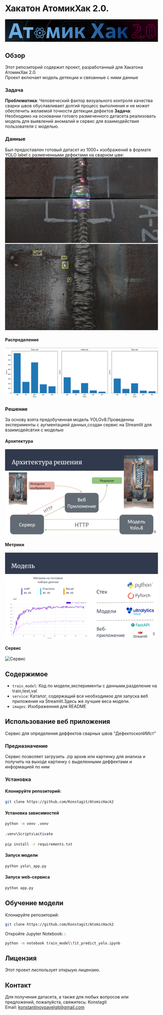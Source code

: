 # Хакатон АтомикХак 2.0.
![АтомикХак](https://github.com/Konstagit/AtomicHack2/blob/master/images/%D0%A1%D0%BD%D0%B8%D0%BC%D0%BE%D0%BA%20%D1%8D%D0%BA%D1%80%D0%B0%D0%BD%D0%B0%202024-06-19%20180143.png)

## Обзор
Этот репозиторий содержит проект, разработанный для Хакатона АтомикХак 2.0.  
Проект включает модель детекции и связанные с ними данные

### Задача
**Проблематика**:
Человеческий фактор визуального контроля качества сварки швов обуславливает долгий процесс выполнения и не может обеспечить желаемой точности детекции дефектов
**Задача**:
Необходимо на основании готовго размеченного датасета реализовать модель для выявлений аномалий и сервис для взаимодействия пользователя с моделью.

### Данные
Был предоставлен готовый датасет из 1000+ изображений в формате YOLO label с размеченными дефектами на сварном шве:
![Дата1](https://github.com/Konstagit/AtomicHack2/blob/master/images/%D0%A1%D0%BD%D0%B8%D0%BC%D0%BE%D0%BA%20%D1%8D%D0%BA%D1%80%D0%B0%D0%BD%D0%B0%202024-06-19%20173329.png)
![Дата2](https://github.com/Konstagit/AtomicHack2/blob/master/images/%D0%A1%D0%BD%D0%B8%D0%BC%D0%BE%D0%BA%20%D1%8D%D0%BA%D1%80%D0%B0%D0%BD%D0%B0%202024-06-19%20173356.png)
#### Распределение
![Распределение](https://github.com/Konstagit/AtomicHack2/blob/master/images/%D0%A1%D0%BD%D0%B8%D0%BC%D0%BE%D0%BA%20%D1%8D%D0%BA%D1%80%D0%B0%D0%BD%D0%B0%202024-06-19%20173903.png)

### Решение
За основу взята предобученная модель YOLOv8.Проведенны эксперименты с аугментацией данных,создан сервис на Streamlit для взаимодейсвтия с моделью
#### Архитектура
![Архитектура](https://github.com/Konstagit/AtomicHack2/blob/master/images/%D0%A1%D0%BD%D0%B8%D0%BC%D0%BE%D0%BA%20%D1%8D%D0%BA%D1%80%D0%B0%D0%BD%D0%B0%202024-06-19%20174149.png)
#### Метрики
![Метрики](https://github.com/Konstagit/AtomicHack2/blob/master/images/%D0%A1%D0%BD%D0%B8%D0%BC%D0%BE%D0%BA%20%D1%8D%D0%BA%D1%80%D0%B0%D0%BD%D0%B0%202024-06-19%20180527.png)
#### Сервис
![Сервис](https://github.com/Konstagit/AtomicHack2/blob/master/images/appStreamlit-GoogleChrome2024-06-1603-15-14-ezgif.com-video-to-gif-converter.gif)
## Содержимое
- `train_model`: Код по модели,эксперименты с данными,разделение на train,test,val
- `service`: Каталог, содержащий все необходимое для запуска веб приложения на Streamlit.Здесь же лучшие веса модели.
- `images`: Изображенния для README

## Использование веб приложения

Сервис для определения деффектов сварных швов "ДефектоскопИИст"

### Предназначение

Сервис позволяет загрузить .zip архив или картинку для анализа и получить на выходе картинку с выделенными деффектами и информацией по ним

### Установка

#### Клонируйте репозиторий:
```bash
git clone https://github.com/Konstagit/AtomicHack2
```

#### Установка зависимостей
```bash
python -m venv .venv

.venv\Scripts\activate

pip install -r requirements.txt
```

#### Запуск модели
```bash
python yolo\_app.py
```

#### Запуск web-сервиса
```bash
python app.py
```

## Обучение модели
Клонируйте репозиторий:
```bash
git clone https://github.com/Konstagit/AtomicHack2
 ```
   
Откройте Jupyter Notebook: :
```bash
python -m notebook train_model\fit_predict_yolo.ipynb
```

## Лицензия
Этот проект лиспользует открыую лицензию.

## Контакт
Для получения датасета, а также для любых вопросов или предложений, пожалуйста, свяжитесь:
Konstagit  
Email: [konstantinovpavelgit@gmail.com](mailto:konstantinovpavelgit@gmail.com)
